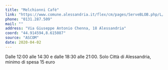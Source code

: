 ```yaml
---
title: "Melchionni Cafè"
link: "https://www.comune.alessandria.it/flex/cm/pages/ServeBLOB.php/L/IT/IDPagina/2069"
phone: "0131.287.509"
mail: ""
address: "Via Giuseppe Antonio Chenna, 18 Alessandria"
coord: "44.914594,8.615087"
source: "ASCOM"
date: 2020-04-02
---
```


Dalle 12:00 alle 14:30 e dalle 18:30 alle 21:00. Solo Città di Alessandria, minimo di spesa 15 euro

